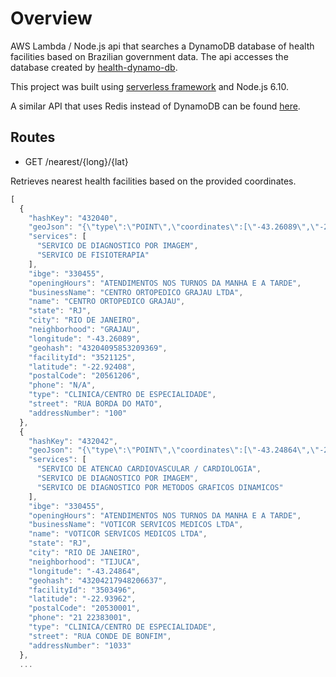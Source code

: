 # Overview
AWS Lambda / Node.js api that searches a DynamoDB database of health facilities based on Brazilian government data. The api accesses the database created by [health-dynamo-db](https://github.com/rafaelrpinto/health-dynamo-db).

This project was built using [serverless framework](https://github.com/serverless/serverless) and Node.js 6.10.

A similar API that uses Redis instead of DynamoDB can be found [here](https://github.com/rafaelrpinto/health-api).

## Routes

- GET /nearest/{long}/{lat}

Retrieves nearest health facilities based on the provided coordinates.

```javascript
[
  {
    "hashKey": "432040",
    "geoJson": "{\"type\":\"POINT\",\"coordinates\":[\"-43.26089\",\"-22.92408\"]}",
    "services": [
      "SERVICO DE DIAGNOSTICO POR IMAGEM",
      "SERVICO DE FISIOTERAPIA"
    ],
    "ibge": "330455",
    "openingHours": "ATENDIMENTOS NOS TURNOS DA MANHA E A TARDE",
    "businessName": "CENTRO ORTOPEDICO GRAJAU LTDA",
    "name": "CENTRO ORTOPEDICO GRAJAU",
    "state": "RJ",
    "city": "RIO DE JANEIRO",
    "neighborhood": "GRAJAU",
    "longitude": "-43.26089",
    "geohash": "43204095853209369",
    "facilityId": "3521125",
    "latitude": "-22.92408",
    "postalCode": "20561206",
    "phone": "N/A",
    "type": "CLINICA/CENTRO DE ESPECIALIDADE",
    "street": "RUA BORDA DO MATO",
    "addressNumber": "100"
  },
  {
    "hashKey": "432042",
    "geoJson": "{\"type\":\"POINT\",\"coordinates\":[\"-43.24864\",\"-22.93962\"]}",
    "services": [
      "SERVICO DE ATENCAO CARDIOVASCULAR / CARDIOLOGIA",
      "SERVICO DE DIAGNOSTICO POR IMAGEM",
      "SERVICO DE DIAGNOSTICO POR METODOS GRAFICOS DINAMICOS"
    ],
    "ibge": "330455",
    "openingHours": "ATENDIMENTOS NOS TURNOS DA MANHA E A TARDE",
    "businessName": "VOTICOR SERVICOS MEDICOS LTDA",
    "name": "VOTICOR SERVICOS MEDICOS LTDA",
    "state": "RJ",
    "city": "RIO DE JANEIRO",
    "neighborhood": "TIJUCA",
    "longitude": "-43.24864",
    "geohash": "43204217948206637",
    "facilityId": "3503496",
    "latitude": "-22.93962",
    "postalCode": "20530001",
    "phone": "21 22383001",
    "type": "CLINICA/CENTRO DE ESPECIALIDADE",
    "street": "RUA CONDE DE BONFIM",
    "addressNumber": "1033"
  },
  ...
```
